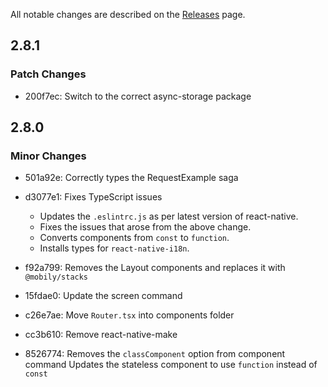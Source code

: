 All notable changes are described on the [Releases](https://github.com/simpleweb/romulus-cli/releases) page.

## 2.8.1

### Patch Changes

- 200f7ec: Switch to the correct async-storage package

## 2.8.0

### Minor Changes

- 501a92e: Correctly types the RequestExample saga
- d3077e1: Fixes TypeScript issues

  - Updates the `.eslintrc.js` as per latest version of react-native.
  - Fixes the issues that arose from the above change.
  - Converts components from `const` to `function`.
  - Installs types for `react-native-i18n`.

- f92a799: Removes the Layout components and replaces it with `@mobily/stacks`
- 15fdae0: Update the screen command
- c26e7ae: Move `Router.tsx` into components folder
- cc3b610: Remove react-native-make
- 8526774: Removes the `classComponent` option from component command
  Updates the stateless component to use `function` instead of `const`
